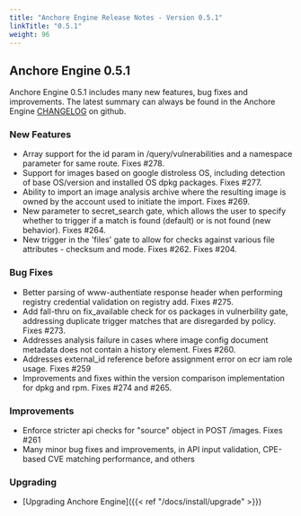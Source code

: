 ```yaml
---
title: "Anchore Engine Release Notes - Version 0.5.1"
linkTitle: "0.5.1"
weight: 96
---
```


## Anchore Engine 0.5.1

Anchore Engine 0.5.1 includes many new features, bug fixes and improvements.  The latest summary can always be found in the Anchore Engine [CHANGELOG](https://github.com/anchore/anchore-engine/blob/master/CHANGELOG.md) on github.

### New Features

+ Array support for the id param in /query/vulnerabilities and a namespace parameter for same route. Fixes #278.
+ Support for images based on google distroless OS, including detection of base OS/version and installed OS dpkg packages.  Fixes #277.
+ Ability to import an image analysis archive where the resulting image is owned by the account used to initiate the import. Fixes #269.
+ New parameter to secret_search gate, which allows the user to specify whether to trigger if a match is found (default) or is not found (new behavior).  Fixes #264.
+ New trigger in the 'files' gate to allow for checks against various file attributes - checksum and mode.  Fixes #262. Fixes #204.

### Bug Fixes

+ Better parsing of www-authentiate response header when performing registry credential validation on registry add. Fixes #275.
+ Add fall-thru on fix_available check for os packages in vulnerbility gate, addressing duplicate trigger matches that are disregarded by policy. Fixes #273.
+ Addresses analysis failure in cases where image config document metadata does not contain a history element.  Fixes #260.
+ Addresses external_id reference before assignment error on ecr iam role usage. Fixes #259
+ Improvements and fixes within the version comparison implementation for dpkg and rpm. Fixes #274 and #265.

### Improvements

+ Enforce stricter api checks for "source" object in POST /images. Fixes #261
+ Many minor bug fixes and improvements, in API input validation, CPE-based CVE matching performance, and others

### Upgrading

* [Upgrading Anchore Engine]({{< ref "/docs/install/upgrade" >}})
